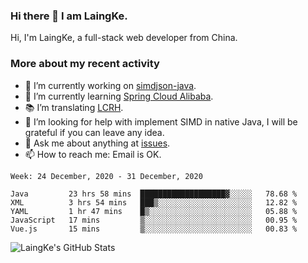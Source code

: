### Hi there 👋 I am LaingKe.

Hi, I'm LaingKe, a full-stack web developer from China.

### More about my recent activity

- 🔭 I’m currently working on [simdjson-java](https://github.com/laingke/simdjson-java).
- 🌱 I’m currently learning [Spring Cloud Alibaba](https://github.com/alibaba/spring-cloud-alibaba).
- :books: I’m translating [LCRH](https://github.com/LCTT/LCRH).
- 🤔 I’m looking for help with implement SIMD in native Java, I will be grateful if you can leave any idea.
- 💬 Ask me about anything at [issues](https://github.com/laingke/laingke/issues).
- 📫 How to reach me: Email is OK.

<!--START_SECTION:waka-->
```text
Week: 24 December, 2020 - 31 December, 2020

Java         23 hrs 58 mins  ███████████████████▓░░░░░   78.68 % 
XML          3 hrs 54 mins   ███▒░░░░░░░░░░░░░░░░░░░░░   12.82 % 
YAML         1 hr 47 mins    █▒░░░░░░░░░░░░░░░░░░░░░░░   05.88 % 
JavaScript   17 mins         ▒░░░░░░░░░░░░░░░░░░░░░░░░   00.95 % 
Vue.js       15 mins         ▒░░░░░░░░░░░░░░░░░░░░░░░░   00.83 % 
```
<!--END_SECTION:waka-->

![LaingKe's GitHub Stats](https://github-readme-stats.vercel.app/api?username=laingke&show_icons=true&theme=nightowl&count_private=true)
